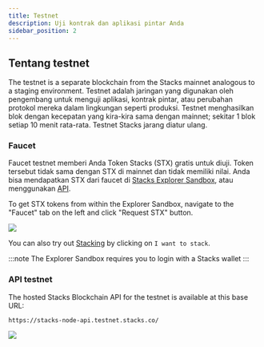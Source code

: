```yaml
---
title: Testnet
description: Uji kontrak dan aplikasi pintar Anda
sidebar_position: 2
---
```


## Tentang testnet

The testnet is a separate blockchain from the Stacks mainnet analogous to a staging environment. Testnet adalah jaringan yang digunakan oleh pengembang untuk menguji aplikasi, kontrak pintar, atau perubahan protokol mereka dalam lingkungan seperti produksi. Testnet menghasilkan blok dengan kecepatan yang kira-kira sama dengan mainnet; sekitar 1 blok setiap 10 menit rata-rata. Testnet Stacks jarang diatur ulang.

### Faucet

Faucet testnet memberi Anda Token Stacks (STX) gratis untuk diuji. Token tersebut tidak sama dengan STX di mainnet dan tidak memiliki nilai. Anda bisa mendapatkan STX dari faucet di [Stacks Explorer Sandbox](https://explorer.stacks.co/sandbox/faucet?chain=testnet), atau menggunakan [API](https://docs.hiro.so/api#tag/Faucets).

To get STX tokens from within the Explorer Sandbox, navigate to the "Faucet" tab on the left and click "Request STX" button.

![](/img/stx_faucet.png)

You can also try out [Stacking](stacking) by clicking on `I want to stack`.

:::note
The Explorer Sandbox requires you to login with a Stacks wallet
:::

### API testnet

The hosted Stacks Blockchain API for the testnet is available at this base URL:

```shell
https://stacks-node-api.testnet.stacks.co/
```

![](/img/api_testnet_status.png)

